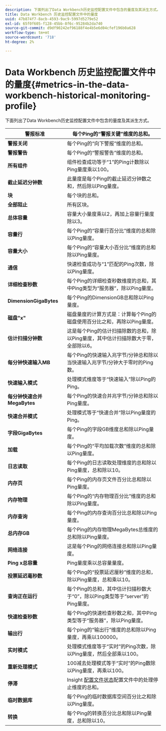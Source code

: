 ```yaml
---
description: 下面列出了Data Workbench历史监控配置文件中包含的量度及其派生方式。
title: Data Workbench 历史监控配置文件中的量度
uuid: 47b874f7-8acb-4593-9ac9-5997d5279e52
exl-id: 65f0f605-f128-45bb-8f6c-95284b2da740
source-git-commit: d9df90242ef96188f4e4b5e6d04cfef196b0a628
workflow-type: tm+mt
source-wordcount: '718'
ht-degree: 2%

---
```


# Data Workbench 历史监控配置文件中的量度{#metrics-in-the-data-workbench-historical-monitoring-profile}

下面列出了Data Workbench历史监控配置文件中包含的量度及其派生方式。

| **警报标准** | 每个Ping的“警报关键”维度的总和。 |
|---|---|
| **警报关闭** | 每个Ping的“向下警报”维度的总和。 |
| **警报警告** | 每个Ping的“警报警告”维度的总和。 |
| **所有组件** | 组件检查成功等于“1”的Ping计数除以Ping量度乘以100。 |
| **截止延迟分钟数** | 此量度是每个Ping的截止延迟分钟数之和，然后除以Ping量度。 |
| **块** | 每个块的总和。 |
| **全部阻止** | 所有区块。 |
| **总体容量** | 容量大小量度乘以2，再加上容量行量度除以3。 |
| **容量行** | 每个Ping的“容量行百分比”维度的总和除以Ping量度。 |
| **容量大小** | 每个Ping的“容量大小百分比”维度的总和除以Ping量度。 |
| **通信** | 快速检查成功与“1”匹配的Ping次数，除以Ping量度。 |
| **详细检查秒数** | 每个Ping的详细检查秒数维度的总和，其中Ping类型为“服务器”，除以Ping量度。 |
| **DimensionGigaBytes** | 每个Ping的DimensionGB总和除以Ping量度。 |
| **磁盘&quot;x&quot;** | 磁盘量度的计算方式是：计算每个Ping的磁盘使用百分比之和，再除以Ping量度。 |
| **估计扫描分钟数** | 这是每个Ping的估计扫描除数的总和，除以Ping量度，其中估计扫描除数大于零，全部除以6。 |
| **每分钟快速输入MB** | 每个Ping的快速输入兆字节/分钟总和除以当快速输入兆字节/分钟大于零时的Ping数。 |
| **快速输入模式** | 处理模式维度等于“快速输入”除以Ping的Ping。 |
| **每分钟快速合并MegaBytes** | 每个Ping的快速合并兆字节/分钟总和除以Ping量度。 |
| **快速合并模式** | 处理模式等于“快速合并”除以Ping量度的Ping。 |
| **字段GigaBytes** | 每个Ping的字段GB维度总和除以Ping量度。 |
| **加载** | 每个Ping的“平均加载次数”维度的总和除以Ping量度。 |
| **日志读取** | 每个Ping的日志读取处理维度的总和除以Ping量度，总和除以10。 |
| **内存页** | 每个Ping的内存页文件百分比总和除以Ping量度。 |
| **内存物理** | 每个Ping的“内存物理百分比”维度的总和除以Ping量度。 |
| **内存查询** | 每个Ping的内存查询百分比总和除以Ping量度。 |
| **总内存GB** | 每个Ping的内存物理MegaBytes总维度的总和除以Ping量度。 |
| **网络连接** | 这是每个Ping的网络连接总和除以Ping量度。 |
| **Ping x总容量** | Ping量度乘以总容量量度。 |
| **投票延迟毫秒数** | 每个Ping的“投票延迟厘秒”维度的总和，除以Ping量度，总和乘以10。 |
| **查询正在运行** | 每个Ping的总和，其中估计扫描秒数大于“0”，除以Ping类型等于“server”的Ping量度。 |
| **快速检查秒数** | 每个Ping的快速检查秒数之和，其中Ping类型等于“服务器”，除以Ping量度。 |
| **输出行** | 每个ping的“输出行”维度的总和除以Ping量度，再乘以100000。 |
| **实时模式** | 处理模式维度等于“实时”的Ping次数，除以Ping量度，然后全部乘以100。 |
| **重新处理模式** | 100减去处理模式等于“实时”的Ping数除以Ping量度，再乘以100。 |
| **停滞** | Insight [配置文件状态](../../../home/monitoring-installation/monitoring-appendix/monitoring-profile-status.md#concept-d4cd7da41c8a42bab4aea25418264e64)配置文件中的处理停止维度的总和。 |
| **临时数据库** | 每个Ping的临时数据库空间百分比之和除以Ping量度。 |
| **转换** | 每个Ping的转换百分比总和除以Ping量度，总和除以10。 |

